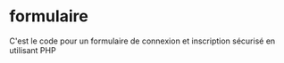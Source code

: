 # formulaire
C'est le code pour un formulaire de connexion et inscription  sécurisé en utilisant PHP 
